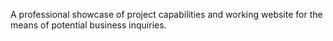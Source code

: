 A professional showcase of project capabilities and working website for the means of potential business inquiries.
